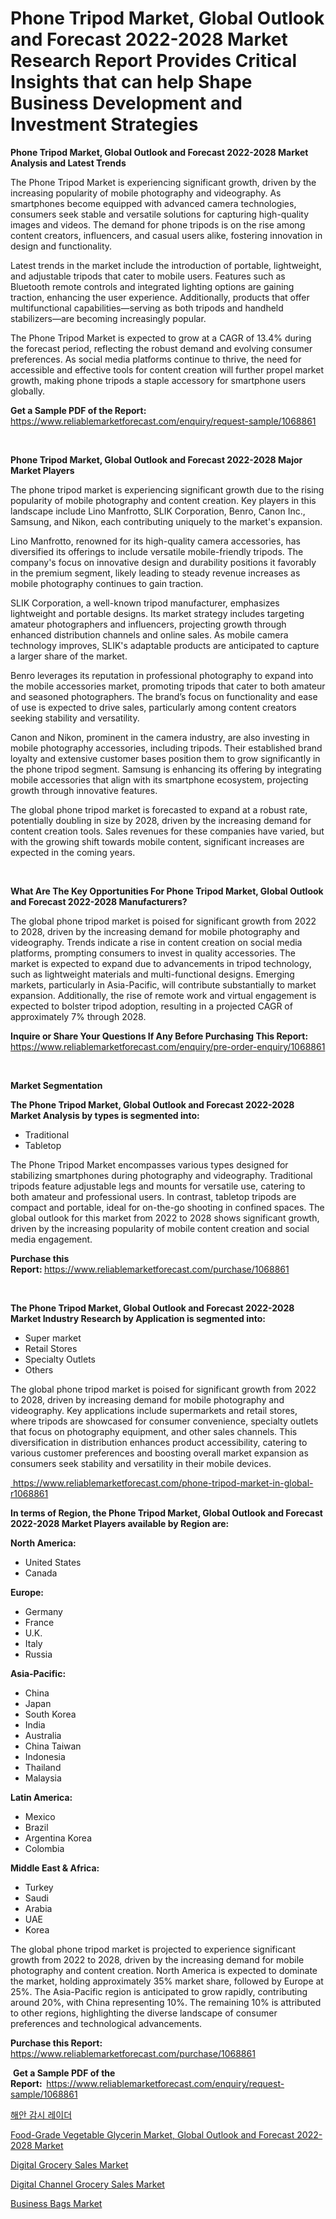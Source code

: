 <p><h1>Phone Tripod Market, Global Outlook and Forecast 2022-2028 Market Research Report Provides Critical Insights that can help Shape Business Development and Investment Strategies</h1></p><p><strong>Phone Tripod Market, Global Outlook and Forecast 2022-2028 Market Analysis and Latest Trends</strong></p>
<p><p>The Phone Tripod Market is experiencing significant growth, driven by the increasing popularity of mobile photography and videography. As smartphones become equipped with advanced camera technologies, consumers seek stable and versatile solutions for capturing high-quality images and videos. The demand for phone tripods is on the rise among content creators, influencers, and casual users alike, fostering innovation in design and functionality.</p><p>Latest trends in the market include the introduction of portable, lightweight, and adjustable tripods that cater to mobile users. Features such as Bluetooth remote controls and integrated lighting options are gaining traction, enhancing the user experience. Additionally, products that offer multifunctional capabilities—serving as both tripods and handheld stabilizers—are becoming increasingly popular.</p><p>The Phone Tripod Market is expected to grow at a CAGR of 13.4% during the forecast period, reflecting the robust demand and evolving consumer preferences. As social media platforms continue to thrive, the need for accessible and effective tools for content creation will further propel market growth, making phone tripods a staple accessory for smartphone users globally.</p></p>
<p><strong>Get a Sample PDF of the Report:&nbsp;</strong> <a href="https://www.reliablemarketforecast.com/enquiry/request-sample/1068861?utm_campaign=1840&utm_medium=2&utm_source=Github&utm_content=ia&utm_term=04122024&utm_id=phone-tripod-market-global-outlook-and-forecast-2022-2028">https://www.reliablemarketforecast.com/enquiry/request-sample/1068861</a></p>
<p>&nbsp;</p>
<p><strong>Phone Tripod Market, Global Outlook and Forecast 2022-2028 Major Market Players</strong></p>
<p><p>The phone tripod market is experiencing significant growth due to the rising popularity of mobile photography and content creation. Key players in this landscape include Lino Manfrotto, SLIK Corporation, Benro, Canon Inc., Samsung, and Nikon, each contributing uniquely to the market's expansion.</p><p>Lino Manfrotto, renowned for its high-quality camera accessories, has diversified its offerings to include versatile mobile-friendly tripods. The company's focus on innovative design and durability positions it favorably in the premium segment, likely leading to steady revenue increases as mobile photography continues to gain traction.</p><p>SLIK Corporation, a well-known tripod manufacturer, emphasizes lightweight and portable designs. Its market strategy includes targeting amateur photographers and influencers, projecting growth through enhanced distribution channels and online sales. As mobile camera technology improves, SLIK's adaptable products are anticipated to capture a larger share of the market.</p><p>Benro leverages its reputation in professional photography to expand into the mobile accessories market, promoting tripods that cater to both amateur and seasoned photographers. The brand’s focus on functionality and ease of use is expected to drive sales, particularly among content creators seeking stability and versatility.</p><p>Canon and Nikon, prominent in the camera industry, are also investing in mobile photography accessories, including tripods. Their established brand loyalty and extensive customer bases position them to grow significantly in the phone tripod segment. Samsung is enhancing its offering by integrating mobile accessories that align with its smartphone ecosystem, projecting growth through innovative features.</p><p>The global phone tripod market is forecasted to expand at a robust rate, potentially doubling in size by 2028, driven by the increasing demand for content creation tools. Sales revenues for these companies have varied, but with the growing shift towards mobile content, significant increases are expected in the coming years.</p></p>
<p>&nbsp;</p>
<p><strong>What Are The Key Opportunities For Phone Tripod Market, Global Outlook and Forecast 2022-2028 Manufacturers?</strong></p>
<p><p>The global phone tripod market is poised for significant growth from 2022 to 2028, driven by the increasing demand for mobile photography and videography. Trends indicate a rise in content creation on social media platforms, prompting consumers to invest in quality accessories. The market is expected to expand due to advancements in tripod technology, such as lightweight materials and multi-functional designs. Emerging markets, particularly in Asia-Pacific, will contribute substantially to market expansion. Additionally, the rise of remote work and virtual engagement is expected to bolster tripod adoption, resulting in a projected CAGR of approximately 7% through 2028.</p></p>
<p><strong>Inquire or Share Your Questions If Any Before Purchasing This Report:</strong> <a href="https://www.reliablemarketforecast.com/enquiry/pre-order-enquiry/1068861?utm_campaign=1840&utm_medium=2&utm_source=Github&utm_content=ia&utm_term=04122024&utm_id=phone-tripod-market-global-outlook-and-forecast-2022-2028">https://www.reliablemarketforecast.com/enquiry/pre-order-enquiry/1068861</a></p>
<p>&nbsp;</p>
<p><strong>Market Segmentation</strong></p>
<p><strong>The Phone Tripod Market, Global Outlook and Forecast 2022-2028 Market Analysis by types is segmented into:</strong></p>
<p><ul><li>Traditional</li><li>Tabletop</li></ul></p>
<p><p>The Phone Tripod Market encompasses various types designed for stabilizing smartphones during photography and videography. Traditional tripods feature adjustable legs and mounts for versatile use, catering to both amateur and professional users. In contrast, tabletop tripods are compact and portable, ideal for on-the-go shooting in confined spaces. The global outlook for this market from 2022 to 2028 shows significant growth, driven by the increasing popularity of mobile content creation and social media engagement.</p></p>
<p><strong>Purchase this Report:&nbsp;</strong><a href="https://www.reliablemarketforecast.com/purchase/1068861?utm_campaign=1840&utm_medium=2&utm_source=Github&utm_content=ia&utm_term=04122024&utm_id=phone-tripod-market-global-outlook-and-forecast-2022-2028">https://www.reliablemarketforecast.com/purchase/1068861</a></p>
<p>&nbsp;</p>
<p><strong>The Phone Tripod Market, Global Outlook and Forecast 2022-2028 Market Industry Research by Application is segmented into:</strong></p>
<p><ul><li>Super market</li><li>Retail Stores</li><li>Specialty Outlets</li><li>Others</li></ul></p>
<p><p>The global phone tripod market is poised for significant growth from 2022 to 2028, driven by increasing demand for mobile photography and videography. Key applications include supermarkets and retail stores, where tripods are showcased for consumer convenience, specialty outlets that focus on photography equipment, and other sales channels. This diversification in distribution enhances product accessibility, catering to various customer preferences and boosting overall market expansion as consumers seek stability and versatility in their mobile devices.</p></p>
<p><a href="https://www.reliablemarketforecast.com/phone-tripod-market-in-global-r1068861?utm_campaign=1840&utm_medium=2&utm_source=Github&utm_content=ia&utm_term=04122024&utm_id=phone-tripod-market-global-outlook-and-forecast-2022-2028">&nbsp;https://www.reliablemarketforecast.com/phone-tripod-market-in-global-r1068861</a></p>
<p><strong>In terms of Region, the Phone Tripod Market, Global Outlook and Forecast 2022-2028 Market Players available by Region are:</strong></p>
<p>
    <p> <strong> North America: </strong>
        <ul>
            <li>United States</li>
            <li>Canada</li>
        </ul>
        </p> 
    <p> <strong> Europe: </strong>
        <ul>
            <li>Germany</li>
            <li>France</li>
            <li>U.K.</li>
            <li>Italy</li>
            <li>Russia</li>
        </ul>
        </p> 
    <p> <strong> Asia-Pacific: </strong>
        <ul>
            <li>China</li>
            <li>Japan</li>
            <li>South Korea</li>
            <li>India</li>
            <li>Australia</li>
            <li>China Taiwan</li>
            <li>Indonesia</li>
            <li>Thailand</li>
            <li>Malaysia</li>
        </ul>
        </p> 
    <p> <strong> Latin America: </strong>
        <ul>
            <li>Mexico</li>
            <li>Brazil</li>
            <li>Argentina Korea</li>
            <li>Colombia</li>
        </ul>
        </p> 
    <p> <strong> Middle East & Africa: </strong>
        <ul>
            <li>Turkey</li>
            <li>Saudi</li>
            <li>Arabia</li>
            <li>UAE</li>
            <li>Korea</li>
        </ul>
    </p>
    </p>
<p><p>The global phone tripod market is projected to experience significant growth from 2022 to 2028, driven by the increasing demand for mobile photography and content creation. North America is expected to dominate the market, holding approximately 35% market share, followed by Europe at 25%. The Asia-Pacific region is anticipated to grow rapidly, contributing around 20%, with China representing 10%. The remaining 10% is attributed to other regions, highlighting the diverse landscape of consumer preferences and technological advancements.</p></p>
<p><strong>Purchase this Report: </strong><a href="https://www.reliablemarketforecast.com/purchase/1068861?utm_campaign=1840&utm_medium=2&utm_source=Github&utm_content=ia&utm_term=04122024&utm_id=phone-tripod-market-global-outlook-and-forecast-2022-2028">https://www.reliablemarketforecast.com/purchase/1068861</a></p>
<p>&nbsp;<strong>Get a Sample PDF of the Report:&nbsp;&nbsp;</strong><a href="https://www.reliablemarketforecast.com/enquiry/request-sample/1068861?utm_campaign=1840&utm_medium=2&utm_source=Github&utm_content=ia&utm_term=04122024&utm_id=phone-tripod-market-global-outlook-and-forecast-2022-2028">https://www.reliablemarketforecast.com/enquiry/request-sample/1068861</a></p>
<p><strong></strong></p>
<p><p><a href="https://github.com/laholand/Market-Research-Report-List-6/blob/main/762774926878.md?utm_campaign=1840&utm_medium=2&utm_source=Github&utm_content=ia&utm_term=04122024&utm_id=phone-tripod-market-global-outlook-and-forecast-2022-2028">해안 감시 레이더</a></p><p><a href="https://github.com/vimar16th/Market-Research-Report-List-7/blob/main/food-grade-vegetable-glycerin-market-global-outlook-and-forecast-2022-2028-market.md?utm_campaign=1840&utm_medium=2&utm_source=Github&utm_content=ia&utm_term=04122024&utm_id=phone-tripod-market-global-outlook-and-forecast-2022-2028">Food-Grade Vegetable Glycerin Market, Global Outlook and Forecast 2022-2028 Market</a></p><p><a href="https://issuu.com/reportprime-2/docs/digital-grocery-sales-market-size-2030.pptx?utm_campaign=1840&utm_medium=2&utm_source=Github&utm_content=ia&utm_term=04122024&utm_id=phone-tripod-market-global-outlook-and-forecast-2022-2028">Digital Grocery Sales Market</a></p><p><a href="https://issuu.com/reportprime-2/docs/digital-channel-grocery-sales-market-size-2030.ppt?utm_campaign=1840&utm_medium=2&utm_source=Github&utm_content=ia&utm_term=04122024&utm_id=phone-tripod-market-global-outlook-and-forecast-2022-2028">Digital Channel Grocery Sales Market</a></p><p><a href="https://www.linkedin.com/pulse/business-bags-market-global-trends-forecast-2024-2031-data-pedia-owo0c?utm_campaign=1840&utm_medium=2&utm_source=Github&utm_content=ia&utm_term=04122024&utm_id=phone-tripod-market-global-outlook-and-forecast-2022-2028">Business Bags Market</a></p></p>
